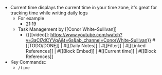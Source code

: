 - Current time displays the current time in your time zone, it's great for tracking time while writing daily logs 
    - For example
        - 21:19
    - Task Management by [[Conor White-Sullivan]]
        - {{[[video]]: https://www.youtube.com/watch?v=3aCl7dCYVqA&t=6s&ab_channel=ConorWhite-Sullivan}}
          #[[TODO/DONE]] | #[[Daily Notes]] | #[[Filter]] | #[[Linked References]] | #[[Block Embed]] | #[[Current time]] | #[[Block References]]
- Key Commands::
    - `/time`
